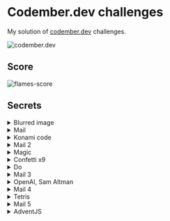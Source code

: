 # Codember.dev challenges

My solution of [codember.dev](https://codember.dev/) challenges.

![codember.dev](https://github.com/FlamesX-128/codember.dev/assets/78381898/dfcd4d3c-6450-469d-9f7e-fe5327a38a1e)

## Score

![flames-score](https://github.com/FlamesX-128/codember.dev/assets/78381898/cd6d5fd8-0f4c-4490-b3e0-106ea421d6c5)

## Secrets

<details>
    <summary>Blurred image</summary>
    <code> $ submit Rauch </code>
</details>

<details>
    <summary>Mail</summary>
    <code> $ submit 2023-12-01 </code>
</details>

<details>
    <summary>Konami code</summary>
    <p> Press UP, UP, DOWN, DOWN, LEFT, RIGHT, LEFT, RIGHT, B, and A </p>
</details>

<details>
    <summary>Mail 2</summary>
    <code> $ submit HTML </code>
</details>

<details>
    <summary>Magic</summary>
    <code> $ itsmagic </code>
</details>

<details>
    <summary>Confetti x9</summary>
    <code> $ confetti </code>
</details>

<details>
    <summary>Do</summary>
    <code> $ do barrel roll </code>
</details>

<details>
    <summary>Mail 3</summary>
    <code> $ submit majortom </code>
</details>

<details>
    <summary>OpenAI, Sam Altman</summary>
    <code> $ submit altman</code>
</details>

<details>
    <summary>Mail 4</summary>
    <code> $ ping midu.dev </code>
</details>

<details>
    <summary>Tetris</summary>
    <code> $ play tetris </code>
</details>

<details>
    <summary>Mail 5</summary>
    <code> $ submit bug </code>
</details>

<details>
    <summary>AdventJS</summary>
    <code> $ npm install adventjs </code>
</details>
